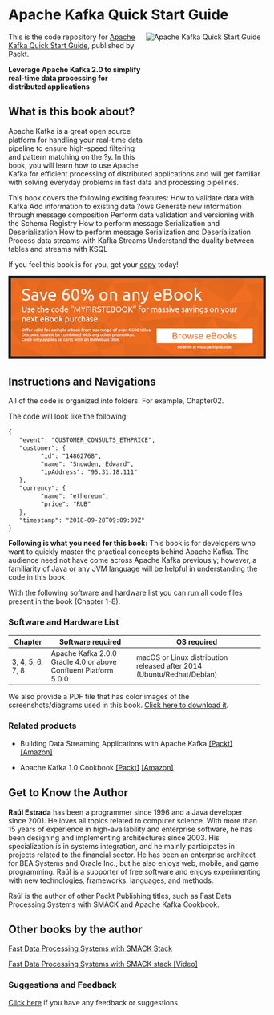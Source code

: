 # Apache Kafka Quick Start Guide 

<a href="https://www.packtpub.com/big-data-and-business-intelligence/apache-kafka-quick-start-guide?utm_source=github&utm_medium=repository&utm_campaign=9781788997829 "><img src="https://d1ldz4te4covpm.cloudfront.net/sites/default/files/imagecache/ppv4_main_book_cover/9781788997829_cover.png" alt="Apache Kafka Quick Start Guide " height="256px" align="right"></a>

This is the code repository for [Apache Kafka Quick Start Guide](https://www.packtpub.com/big-data-and-business-intelligence/apache-kafka-quick-start-guide?utm_source=github&utm_medium=repository&utm_campaign=9781788997829), published by Packt.

**Leverage Apache Kafka 2.0 to simplify real-time data processing for distributed applications**

## What is this book about?
Apache Kafka is a great open source platform for handling your real-time data pipeline to ensure high-speed filtering and pattern matching on the ?y. In this book, you will learn how to use Apache Kafka for efficient processing of distributed applications and will get familiar with solving everyday problems in fast data and processing pipelines.

This book covers the following exciting features:
How to validate data with Kafka 
Add information to existing data ?ows 
Generate new information through message composition 
Perform data validation and versioning with the Schema Registry 
How to perform message Serialization and Deserialization 
How to perform message Serialization and Deserialization 
Process data streams with Kafka Streams 
Understand the duality between tables and streams with KSQL 

If you feel this book is for you, get your [copy](https://www.amazon.com/dp/1788997824) today!

<a href="https://www.packtpub.com/?utm_source=github&utm_medium=banner&utm_campaign=GitHubBanner"><img src="https://raw.githubusercontent.com/PacktPublishing/GitHub/master/GitHub.png" 
alt="https://www.packtpub.com/" border="5" /></a>

## Instructions and Navigations
All of the code is organized into folders. For example, Chapter02.

The code will look like the following:
```
{
   "event": "CUSTOMER_CONSULTS_ETHPRICE",
   "customer": {
         "id": "14862768",
         "name": "Snowden, Edward",
         "ipAddress": "95.31.18.111"
   },
   "currency": {
         "name": "ethereum",
         "price": "RUB"
   },
   "timestamp": "2018-09-28T09:09:09Z"
}
```

**Following is what you need for this book:**
This book is for developers who want to quickly master the practical concepts behind Apache Kafka. The audience need not have come across Apache Kafka previously; however, a familiarity of Java or any JVM language will be helpful in understanding the code in this book.

With the following software and hardware list you can run all code files present in the book (Chapter 1-8).
### Software and Hardware List
| Chapter | Software required | OS required |
| -------- | ------------------------------------ | ----------------------------------- |
| 3, 4, 5, 6, 7, 8 | Apache Kafka 2.0.0 Gradle 4.0 or above Confluent Platform 5.0.0 | macOS or Linux distribution released after 2014 (Ubuntu/Redhat/Debian) |


We also provide a PDF file that has color images of the screenshots/diagrams used in this book. [Click here to download it]().

### Related products
* Building Data Streaming Applications with Apache Kafka [[Packt]](https://www.packtpub.com/big-data-and-business-intelligence/building-data-streaming-applications-apache-kafka?utm_source=github&utm_medium=repository&utm_campaign=9781787283985 ) [[Amazon]](https://www.amazon.com/dp/1787283984)

* Apache Kafka 1.0 Cookbook [[Packt]](https://www.packtpub.com/big-data-and-business-intelligence/apache-kafka-10-cookbook?utm_source=github&utm_medium=repository&utm_campaign=9781787286849 ) [[Amazon]](https://www.amazon.com/dp/1787286843)

## Get to Know the Author
**Raúl Estrada**
has been a programmer since 1996 and a Java developer since 2001. He loves all topics related to computer science. With more than 15 years of experience in high-availability and enterprise software, he has been designing and implementing architectures since 2003. His specialization is in systems integration, and he mainly participates in projects related to the financial sector. He has been an enterprise architect for BEA Systems and Oracle Inc., but he also enjoys web, mobile, and game programming. Raúl is a supporter of free software and enjoys experimenting with new technologies, frameworks, languages, and methods.

Raúl is the author of other Packt Publishing titles, such as Fast Data Processing Systems with SMACK and Apache Kafka Cookbook.


## Other books by the author
[Fast Data Processing Systems with SMACK Stack](https://www.packtpub.com/big-data-and-business-intelligence/fast-data-processing-systems-smack-stack?utm_source=github&utm_medium=repository&utm_campaign=9781786467201 )

[Fast Data Processing Systems with SMACK stack [Video]](https://www.packtpub.com/big-data-and-business-intelligence/fast-data-processing-systems-smack-stack-video?utm_source=github&utm_medium=repository&utm_campaign=9781788298452 )

[]()

[]()

[]()

### Suggestions and Feedback
[Click here](https://docs.google.com/forms/d/e/1FAIpQLSdy7dATC6QmEL81FIUuymZ0Wy9vH1jHkvpY57OiMeKGqib_Ow/viewform) if you have any feedback or suggestions.


